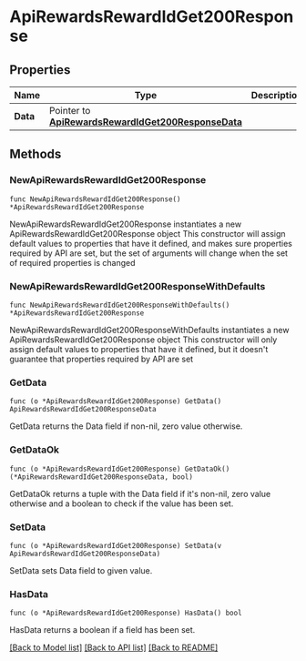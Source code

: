 # ApiRewardsRewardIdGet200Response

## Properties

Name | Type | Description | Notes
------------ | ------------- | ------------- | -------------
**Data** | Pointer to [**ApiRewardsRewardIdGet200ResponseData**](ApiRewardsRewardIdGet200ResponseData.md) |  | [optional] 

## Methods

### NewApiRewardsRewardIdGet200Response

`func NewApiRewardsRewardIdGet200Response() *ApiRewardsRewardIdGet200Response`

NewApiRewardsRewardIdGet200Response instantiates a new ApiRewardsRewardIdGet200Response object
This constructor will assign default values to properties that have it defined,
and makes sure properties required by API are set, but the set of arguments
will change when the set of required properties is changed

### NewApiRewardsRewardIdGet200ResponseWithDefaults

`func NewApiRewardsRewardIdGet200ResponseWithDefaults() *ApiRewardsRewardIdGet200Response`

NewApiRewardsRewardIdGet200ResponseWithDefaults instantiates a new ApiRewardsRewardIdGet200Response object
This constructor will only assign default values to properties that have it defined,
but it doesn't guarantee that properties required by API are set

### GetData

`func (o *ApiRewardsRewardIdGet200Response) GetData() ApiRewardsRewardIdGet200ResponseData`

GetData returns the Data field if non-nil, zero value otherwise.

### GetDataOk

`func (o *ApiRewardsRewardIdGet200Response) GetDataOk() (*ApiRewardsRewardIdGet200ResponseData, bool)`

GetDataOk returns a tuple with the Data field if it's non-nil, zero value otherwise
and a boolean to check if the value has been set.

### SetData

`func (o *ApiRewardsRewardIdGet200Response) SetData(v ApiRewardsRewardIdGet200ResponseData)`

SetData sets Data field to given value.

### HasData

`func (o *ApiRewardsRewardIdGet200Response) HasData() bool`

HasData returns a boolean if a field has been set.


[[Back to Model list]](../README.md#documentation-for-models) [[Back to API list]](../README.md#documentation-for-api-endpoints) [[Back to README]](../README.md)


